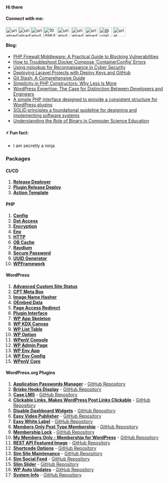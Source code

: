 #### Hi there

#### Connect with me:
<p align="left">
<a href="https://codepen.io/devuri" target="blank"><img align="center" src="https://raw.githubusercontent.com/rahuldkjain/github-profile-readme-generator/master/src/images/icons/Social/codepen.svg" alt="urielsedge" height="30" width="40" /></a><a href="https://twitter.com/urielsedge" target="blank"><img align="center" src="https://raw.githubusercontent.com/rahuldkjain/github-profile-readme-generator/master/src/images/icons/Social/twitter.svg" alt="urielsedge" height="30" width="40" /></a><a href="https://linkedin.com/in/urielwilson" target="blank"><img align="center" src="https://raw.githubusercontent.com/rahuldkjain/github-profile-readme-generator/master/src/images/icons/Social/linked-in-alt.svg" alt="urielwilson" height="30" width="40" /></a><a href="https://stackoverflow.com/users/10496432" target="blank"><img align="center" src="https://raw.githubusercontent.com/rahuldkjain/github-profile-readme-generator/master/src/images/icons/Social/stack-overflow.svg" alt="10496432" height="30" width="40" /></a>
<a href="https://kaggle.com/urielwilson" target="blank"><img align="center" src="https://raw.githubusercontent.com/rahuldkjain/github-profile-readme-generator/master/src/images/icons/Social/kaggle.svg" alt="urielwilson" height="30" width="40" /></a>
<a href="https://instagram.com/urielsedge" target="blank"><img align="center" src="https://raw.githubusercontent.com/rahuldkjain/github-profile-readme-generator/master/src/images/icons/Social/instagram.svg" alt="urielsedge" height="30" width="40" /></a>
<a href="https://dribbble.com/urielsedge" target="blank"><img align="center" src="https://raw.githubusercontent.com/rahuldkjain/github-profile-readme-generator/master/src/images/icons/Social/dribbble.svg" alt="urielsedge" height="30" width="40" /></a>
<a href="https://medium.com/@urielsedge" target="blank"><img align="center" src="https://raw.githubusercontent.com/rahuldkjain/github-profile-readme-generator/master/src/images/icons/Social/medium.svg" alt="@urielsedge" height="30" width="40" /></a>
<a href="https://www.youtube.com/channel/UCBOOtQdEGNS71R2cDmn5uQQ" target="blank"><img align="center" src="https://raw.githubusercontent.com/rahuldkjain/github-profile-readme-generator/master/src/images/icons/Social/youtube.svg" alt="uriel wilson" height="30" width="40" /></a>
</p>


<!-- #### 💬 Ask me about ... -->

#### Blog:
<!-- BLOG-POST-LIST:START -->
- [PHP Firewall Middleware: A Practical Guide to Blocking Vulnerabilities](https://urielwilson.com/php-firewall-middleware-a-practical-guide-to-blocking-vulnerabilities/)
- [How to Troubleshoot Docker Compose ‘ContainerConfig’ Errors](https://urielwilson.com/how-to-troubleshoot-docker-compose-containerconfig-errors/)
- [Using nslookup for Reconnaissance in Cyber Security](https://urielwilson.com/using-nslookup-for-reconnaissance-in-cyber-security/)
- [Deploying Laravel Projects with Deploy Keys and GitHub](https://urielwilson.com/deploying-laravel-projects-with-deploy-keys-and-github/)
- [Git Stash: A Comprehensive Guide](https://urielwilson.com/git-stash/)
- [Simplicity in PHP Constructors: Why Less Is More](https://urielwilson.com/simplicity-in-php-constructors-why-less-is-more/)
- [WordPress Expertise: The Case for Distinction Between Developers and Engineers](https://urielwilson.com/wordpress-expertise-the-case-for-distinction-between-developers-and-engineers/)
- [A simple PHP interface designed to provide a consistent structure for WordPress plugins](https://urielwilson.com/a-simple-php-interface-designed-to-provide-a-consistent-structure-for-wordpress-plugins/)
- [SOLID principles a foundational guideline for designing and implementing software systems](https://urielwilson.com/solid-principles-a-foundational-guideline-for-designing-and-implementing-software-systems/)
- [Understanding the Role of Binary in Computer Science Education](https://urielwilson.com/understanding-the-role-of-binary-in-computer-science-education/)
<!-- BLOG-POST-LIST:END -->


#### ⚡ Fun fact:
* I am secretly a ninja 


### Packages

#### CI/CD
1. **[Release Deployer](https://github.com/devuri/rdx-release-deployer-action)**
2. **[Plugin Release Deploy](https://github.com/devuri/plugin-release-deploy-action)**
3. **[Action Template](https://github.com/devuri/action-template)**

#### PHP
1. **[Config](https://packagist.org/packages/devuri/config)**
2. **[Dot Access](https://packagist.org/packages/devuri/dot-access)**
3. **[Encryption](https://packagist.org/packages/devuri/encryption)**
4. **[Env](https://packagist.org/packages/devuri/env)**
5. **[HTTP](https://packagist.org/packages/devuri/http)**
6. **[OB Cache](https://packagist.org/packages/devuri/ob-cache)**
7. **[Raydium](https://packagist.org/packages/devuri/raydium)**
8. **[Secure Password](https://packagist.org/packages/devuri/secure-password)**
9. **[UUID Generator](https://packagist.org/packages/devuri/uuid-generator)**
10. **[WPFramework](https://packagist.org/packages/devuri/wpframework)**


#### WordPress


1. **[Advanced Custom Site Status](https://packagist.org/packages/devuri/advanced-custom-site-status)**
2. **[CPT Meta Box](https://packagist.org/packages/devuri/cpt-meta-box)**
3. **[Image Name Hasher](https://packagist.org/packages/devuri/image-name-hasher)**
4. **[OEmbed Data](https://packagist.org/packages/devuri/oembed-data)**
5. **[Page Access Redirect](https://packagist.org/packages/devuri/page-access-redirect)**
6. **[Plugin Interface](https://packagist.org/packages/devuri/plugin-interface)**
7. **[WP App Skeleton](https://packagist.org/packages/devuri/wp-app-skeleton)**
8. **[WP KDX Canvas](https://packagist.org/packages/devuri/wp-kdx-canvas)**
9. **[WP List Table](https://packagist.org/packages/devuri/wp-list-table)**
10. **[WP Option](https://packagist.org/packages/devuri/wp-option)**
11. **[WPenV Console](https://packagist.org/packages/devuri/wpenv-console)**
12. **[WP Admin Page](https://packagist.org/packages/devuri/wp-admin-page)**
13. **[WP Env App](https://packagist.org/packages/devuri/wp-env-app)**
14. **[WP Env Config](https://packagist.org/packages/devuri/wp-env-config)**
15. **[WPenV Core](https://packagist.org/packages/devuri/wpenv-core)**

#### WordPress.org Plugins

1. **[Application Passwords Manager](https://wordpress.org/plugins/application-passwords-manager/)** - [GitHub Repository](https://github.com/devuri/application-passwords-manager)
2. **[Brisko Hooks Display](https://wordpress.org/plugins/brisko-hooks-display/)** - [GitHub Repository](https://github.com/devuri/brisko-hooks-display)
3. **[Case LMS](https://wordpress.org/plugins/case-lms/)** - [GitHub Repository](https://github.com/devuri/wp-case-lms)
4. **[Clickable Links, Makes WordPress Post Links Clickable](https://wordpress.org/plugins/sim-clickable-links/)** - [GitHub Repository](https://github.com/devuri/clickable-links)
5. **[Disable Dashboard Widgets](https://wordpress.org/plugins/disable-dashboard-widgets/)** - [GitHub Repository](https://github.com/devuri/disable-dashboard-widgets)
6. **[Easy Video Publisher](https://wordpress.org/plugins/easy-video-publisher/)** - [GitHub Repository](https://github.com/devuri/easy-video-publisher)
7. **[Easy White Label](https://wordpress.org/plugins/wp-white-label-login/)** - [GitHub Repository](https://github.com/devuri/wp-white-label-login)
8. **[Members Only Post Type Membership](https://wordpress.org/plugins/members-only-post-type/)** - [GitHub Repository](https://github.com/devuri/wp-members-only-post-type)
9. **[Membership Lock](https://wordpress.org/plugins/membership-lock/)** - [GitHub Repository](https://github.com/devuri/membership-lock)
10. **[My Members Only - Membership for WordPress](https://wordpress.org/plugins/my-members-only/)** - [GitHub Repository](https://github.com/devuri/my-members-only)
11. **[REST API Featured Image](https://wordpress.org/plugins/rest-api-featured-image/)** - [GitHub Repository](https://github.com/devuri/rest-api-featured-image)
12. **[Shortcode Options](https://wordpress.org/plugins/shortcode-options/)** - [GitHub Repository](https://github.com/devuri/shortcode-options)
13. **[Sim Site Maintenance](https://wordpress.org/plugins/sim-site-maintenance/)** - [GitHub Repository](https://github.com/devuri/wp-site-maintenance)
14. **[Sim Social Feed](https://wordpress.org/plugins/sim-social-feed/)** - [GitHub Repository](https://github.com/devuri/sim-social-feed)
15. **[Slim Slider](https://wordpress.org/plugins/slim-slider/)** - [GitHub Repository](https://github.com/devuri/slim-slider)
16. **[WP Auto Updates](https://wordpress.org/plugins/wp-auto-updates/)** - [GitHub Repository](https://github.com/devuri/wp-auto-updates)
17. **[System Info](https://wordpress.org/plugins/system-info/)** - [GitHub Repository](https://github.com/devuri/system-info/)
